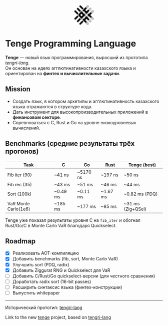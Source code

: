 <p align="center">
  <img src="./docs/philosophy/brand/logo.svg" alt="Tenge Logo" width="64"/>
</p>

# Tenge Programming Language

**Tenge** — новый язык программирования, выросший из прототипа *tengri-lang*.  
Он основан на идеях агглютинативности казахского языка и ориентирован на **финтех и вычислительные задачи**.

## Mission
- Создать язык, в котором архетипы и агглютинативность казахского языка отражаются в структуре кода.
- Дать инструмент для высокопроизводительных приложений в **финансовом секторе**.
- Соревноваться с C, Rust и Go на уровне низкоуровневых вычислений.

## Benchmarks (средние результаты трёх прогонов)

| Task                | C        | Go       | Rust     | Tenge (best)     |
|---------------------|----------|----------|----------|------------------|
| Fib iter (90)       | ~41 ns   | ~5170 ns | ~197 ns  | ~50 ns           |
| Fib rec (35)        | ~43 ms   | ~51 ms   | ~46 ms   | ~44 ms           |
| Sort (100k)         | ~0.49 ms | ~0.11 ms | ~1.67 ms | ~0.82 ms (PDQ)   |
| VaR Monte Carlo(1e6)| ~185 ms  | ~177 ms  | ~85 ms   | ~31 ms (Zig+QSel)|

Tenge уже показал результаты уровня C на `fib_iter` и обогнал Rust/Go/C в Monte Carlo VaR благодаря Quickselect.

## Roadmap
- [x] Реализовать AOT-компиляцию
- [x] Добавить benchmarks (fib, sort, Monte Carlo VaR)
- [x] Улучшить sort (PDQ, radix)
- [x] Добавить Ziggurat RNG и Quickselect для VaR
- [ ] Добавить C/Rust/Go quickselect-версии (для честного сравнения)
- [ ] Доработать radix sort (16-bit passes)
- [ ] Расширить синтаксис языка (финтех-конструкции)
- [ ] Выпустить whitepaper

---

Исторический прототип: [tengri-lang](https://github.com/DauletBai/tengri-lang)

Link to the new [tenge](https://github.com/DauletBai/tenge) project, based on [tengri-lang](https://github.com/DauletBai/tengri-lang)
